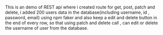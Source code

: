 This is an demo of REST api where i created route for get, post, patch and delete, i added 200 users data in the database(including username, id , password, email) using npm faker
and also keep a edit and delete button in the end of every row, so that using patch and delete call , can edit or delete the username of user from the database.
